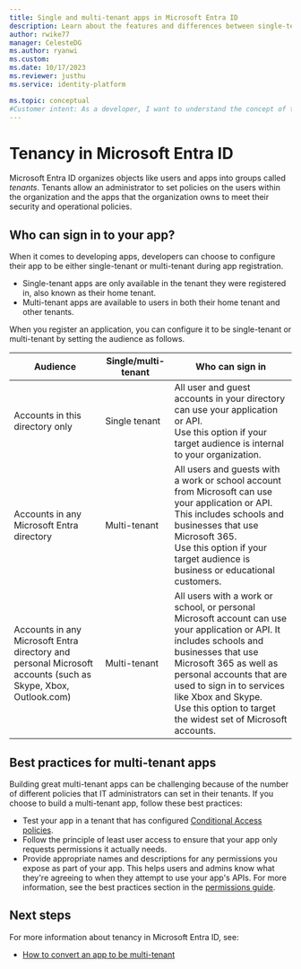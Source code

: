 ```yaml
---
title: Single and multi-tenant apps in Microsoft Entra ID
description: Learn about the features and differences between single-tenant and multi-tenant apps in Microsoft Entra ID.
author: rwike77
manager: CelesteDG
ms.author: ryanwi
ms.custom:
ms.date: 10/17/2023
ms.reviewer: justhu
ms.service: identity-platform

ms.topic: conceptual
#Customer intent: As a developer, I want to understand the concept of tenancy in Microsoft Entra ID, so that I can configure my app to be either single-tenant or multi-tenant during app registration and determine who can sign in to my app.
---
```


# Tenancy in Microsoft Entra ID

Microsoft Entra ID organizes objects like users and apps into groups called _tenants_. Tenants allow an administrator to set policies on the users within the organization and the apps that the organization owns to meet their security and operational policies.

## Who can sign in to your app?

When it comes to developing apps, developers can choose to configure their app to be either single-tenant or multi-tenant during app registration.

- Single-tenant apps are only available in the tenant they were registered in, also known as their home tenant.
- Multi-tenant apps are available to users in both their home tenant and other tenants.

When you register an application, you can configure it to be single-tenant or multi-tenant by setting the audience as follows.

| Audience | Single/multi-tenant | Who can sign in |
| -------- | ------------------- | --------------- |
| Accounts in this directory only | Single tenant | All user and guest accounts in your directory can use your application or API.<br>Use this option if your target audience is internal to your organization. |
| Accounts in any Microsoft Entra directory | Multi-tenant | All users and guests with a work or school account from Microsoft can use your application or API. This includes schools and businesses that use Microsoft 365.<br>Use this option if your target audience is business or educational customers. |
| Accounts in any Microsoft Entra directory and personal Microsoft accounts (such as Skype, Xbox, Outlook.com) | Multi-tenant | All users with a work or school, or personal Microsoft account can use your application or API. It includes schools and businesses that use Microsoft 365 as well as personal accounts that are used to sign in to services like Xbox and Skype.<br>Use this option to target the widest set of Microsoft accounts. |

## Best practices for multi-tenant apps

Building great multi-tenant apps can be challenging because of the number of different policies that IT administrators can set in their tenants. If you choose to build a multi-tenant app, follow these best practices:

- Test your app in a tenant that has configured [Conditional Access policies](v2-conditional-access-dev-guide.md).
- Follow the principle of least user access to ensure that your app only requests permissions it actually needs.
- Provide appropriate names and descriptions for any permissions you expose as part of your app. This helps users and admins know what they're agreeing to when they attempt to use your app's APIs. For more information, see the best practices section in the [permissions guide](./permissions-consent-overview.md).

## Next steps

For more information about tenancy in Microsoft Entra ID, see:

- [How to convert an app to be multi-tenant](howto-convert-app-to-be-multi-tenant.md)
